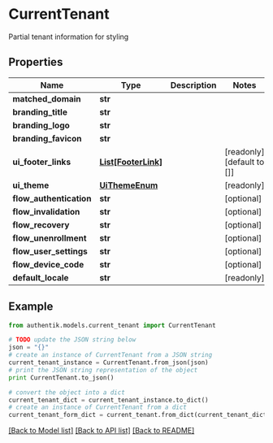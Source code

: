 # CurrentTenant

Partial tenant information for styling

## Properties
Name | Type | Description | Notes
------------ | ------------- | ------------- | -------------
**matched_domain** | **str** |  | 
**branding_title** | **str** |  | 
**branding_logo** | **str** |  | 
**branding_favicon** | **str** |  | 
**ui_footer_links** | [**List[FooterLink]**](FooterLink.md) |  | [readonly] [default to []]
**ui_theme** | [**UiThemeEnum**](UiThemeEnum.md) |  | [readonly] 
**flow_authentication** | **str** |  | [optional] 
**flow_invalidation** | **str** |  | [optional] 
**flow_recovery** | **str** |  | [optional] 
**flow_unenrollment** | **str** |  | [optional] 
**flow_user_settings** | **str** |  | [optional] 
**flow_device_code** | **str** |  | [optional] 
**default_locale** | **str** |  | [readonly] 

## Example

```python
from authentik.models.current_tenant import CurrentTenant

# TODO update the JSON string below
json = "{}"
# create an instance of CurrentTenant from a JSON string
current_tenant_instance = CurrentTenant.from_json(json)
# print the JSON string representation of the object
print CurrentTenant.to_json()

# convert the object into a dict
current_tenant_dict = current_tenant_instance.to_dict()
# create an instance of CurrentTenant from a dict
current_tenant_form_dict = current_tenant.from_dict(current_tenant_dict)
```
[[Back to Model list]](../README.md#documentation-for-models) [[Back to API list]](../README.md#documentation-for-api-endpoints) [[Back to README]](../README.md)


